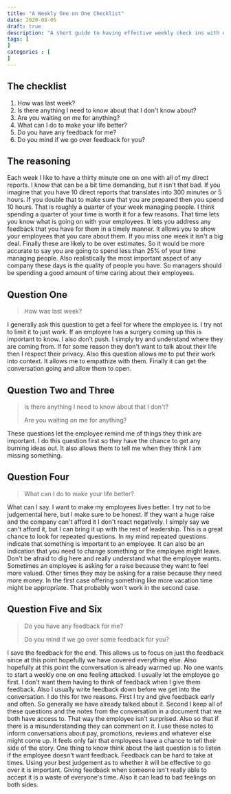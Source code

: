 ```yaml
---
title: "A Weekly One on One Checklist"
date: 2020-08-05
draft: true
description: "A short guide to having effective weekly check ins with employees."
tags: [
]
categories : [
]
---
```


## The checklist
1. How was last week?
1. Is there anything I need to know about that I don't know about?
1. Are you waiting on me for anything?
1. What can I do to make your life better?
1. Do you have any feedback for me?
1. Do you mind if we go over feedback for you?

## The reasoning
Each week I like to have a thirty minute one on one with all of my direct reports.
I know that can be a bit time demanding, but it isn't that bad.
If you imagine that you have 10 direct reports that translates into 300 minutes or 5 hours.
If you double that to make sure that you are prepared then you spend 10 hours.
That is roughly a quarter of your week managing people.
I think spending a quarter of your time is worth it for a few reasons.
That time lets you know what is going on with your employees.
It lets you address any feedback that you have for them in a timely manner.
It allows you to show your employees that you care about them.
If you miss one week it isn't a big deal.
Finally these are likely to be over estimates.
So it would be more accurate to say you are going to spend less than 25% of your time managing people.
Also realistically the most important aspect of any company these days is the quality of people you have.
So managers should be spending a good amount of time caring about their employees.

## Question One
>How was last week?

I generally ask this question to get a feel for where the employee is.
I try not to limit it to just work.
If an employee has a surgery coming up this is important to know.
I also don't push.
I simply try and understand where they are coming from.
If for some reason they don't want to talk about their life then I respect their privacy.
Also this question allows me to put their work into context.
It allows me to empathize with them.
Finally it can get the conversation going and allow them to open.

## Question Two and Three
> Is there anything I need to know about that I don't?
> 
> Are you waiting on me for anything?

These questions let the employee remind me of things they think are important.
I do this question first so they have the chance to get any burning ideas out.
It also allows them to tell me when they think I am missing something.

## Question Four
> What can I do to make your life better?

What can I say.
I want to make my employees lives better.
I try not to be judgemental here, but I make sure to be honest.
If they want a huge raise and the company can't afford it I don't react negatively.
I simply say we can't afford it, but I can bring it up with the rest of leadership.
This is a great chance to look for repeated questions.
In my mind repeated questions indicate that something is important to an employee.
It can also be an indication that you need to change something or the employee might leave.
Don't be afraid to dig here and really understand what the employee wants.
Sometimes an employee is asking for a raise because they want to feel more valued.
Other times they may be asking for a raise because they need more money.
In the first case offering something like more vacation time might be appropriate.
That probably won't work in the second case.

## Question Five and Six
> Do you have any feedback for me?
> 
>Do you mind if we go over some feedback for you?

I save the feedback for the end.
This allows us to focus on just the feedback since at this point hopefully we have covered everything else.
Also hopefully at this point the conversation is already warmed up.
No one wants to start a weekly one on one feeling attacked.
I usually let the employee go first.
I don't want them having to think of feedback when I give them feedback.
Also I usually write feedback down before we get into the conversation.
I do this for two reasons.
First I try and give feedback early and often.
So generally we have already talked about it.
Second I keep all of these questions and the notes from the conversation in a document that we both have access to.
That way the employee isn't surprised.
Also so that if there is a misunderstanding they can comment on it.
I use these notes to inform conversations about pay, promotions, reviews and whatever else might come up.
It feels only fair that employees have a chance to tell their side of the story.
One thing to know think about the last question is to listen if the employee doesn't want feedback.
Feedback can be hard to take at times.
Using your best judgement as to whether it will be effective to go over it is important.
Giving feedback when someone isn't really able to accept it is a waste of everyone's time.
Also it can lead to bad feelings on both sides.
